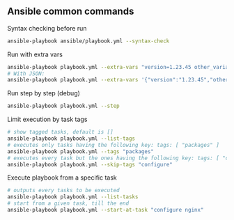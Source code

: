 ## Ansible common commands

Syntax checking before run
```bash
ansible-playbook ansible/playbook.yml --syntax-check
```

Run with extra vars 
```bash
ansible-playbook playbook.yml --extra-vars "version=1.23.45 other_variable=foo"
# With JSON: 
ansible-playbook playbook.yml --extra-vars '{"version":"1.23.45","other_variable":"foo"}'
```

Run step by step (debug)
```bash
ansible-playbook playbook.yml --step
```

Limit execution by task tags
```bash
# show tagged tasks, default is []
ansible-playbook playbook.yml --list-tags 
# executes only tasks having the following key: tags: [ "packages" ] 
ansible-playbook playbook.yml --tags "packages" 
# executes every task but the ones having the following key: tags: [ "configure" ] 
ansible-playbook playbook.yml --skip-tags "configure"
```

Execute playbook from a specific task
```bash
# outputs every tasks to be executed
ansible-playbook playbook.yml --list-tasks
# start from a given task, till the end
ansible-playbook playbook.yml --start-at-task "configure nginx" 
```
